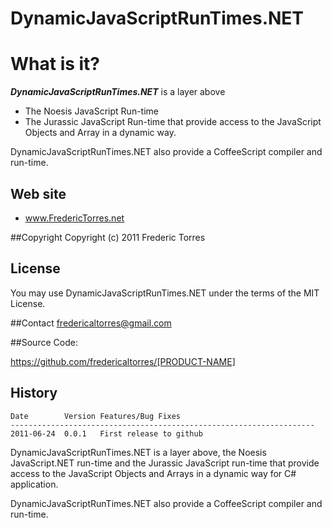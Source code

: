 ﻿DynamicJavaScriptRunTimes.NET
===============================

# What is it?

***DynamicJavaScriptRunTimes.NET*** is a layer above 
- The Noesis JavaScript Run-time
- The Jurassic JavaScript Run-time
that provide access to the JavaScript Objects and Array in a dynamic way.

DynamicJavaScriptRunTimes.NET also provide a CoffeeScript compiler and run-time.

## Web site
- www.FredericTorres.net

##Copyright
Copyright (c) 2011 Frederic Torres

## License
You may use DynamicJavaScriptRunTimes.NET under the terms of the MIT License.

##Contact
<fredericaltorres@gmail.com>

##Source Code:

<https://github.com/fredericaltorres/[PRODUCT-NAME]>

## History

	Date        Version Features/Bug Fixes
	--------------------------------------------------------------------
	2011-06-24  0.0.1   First release to github



DynamicJavaScriptRunTimes.NET is a layer above, the Noesis JavaScript.NET run-time
and the Jurassic JavaScript run-time that provide access to the JavaScript Objects 
and Arrays in a dynamic way for C# application.

DynamicJavaScriptRunTimes.NET also provide a CoffeeScript compiler and run-time.